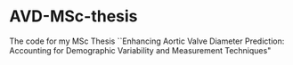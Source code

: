 # AVD-MSc-thesis
The code for my MSc Thesis ``Enhancing Aortic Valve Diameter Prediction: Accounting for Demographic Variability and Measurement Techniques"

